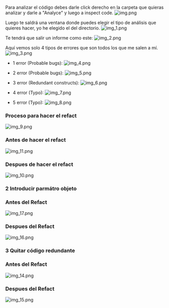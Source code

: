



Para analizar el código debes darle click derecho en la carpeta que quieras analizar y darle a "Analyce" y luego a inspect code.
![img.png](MEJORA-TASK/imagenes/img.png)

Luego te saldrá una ventana donde puedes elegir el tipo de análisis que quieres hacer, yo he elegido el del directorio.
![img_1.png](MEJORA-TASK/imagenes/img_1.png)

Te tendrá que salir un informe como este:
![img_2.png](MEJORA-TASK/imagenes/img_2.png)

Aquí vemos solo 4 tipos de errores que son todos los que me salen a mí.
![img_3.png](MEJORA-TASK/imagenes/img_3.png)

- 1 error (Probable bugs):
![img_4.png](MEJORA-TASK/imagenes/img_4.png)

- 2 error (Probable bugs):
![img_5.png](MEJORA-TASK/imagenes/img_5.png)

- 3 error (Redundant constructs):
![img_6.png](MEJORA-TASK/imagenes/img_6.png)

- 4 error (Typo):
![img_7.png](MEJORA-TASK/imagenes/img_7.png)

- 5 error (Typo):
![img_8.png](MEJORA-TASK/imagenes/img_8.png)



### Proceso para hacer el refact
![img_9.png](MEJORA-TASK/imagenes/img_9.png)
### Antes de hacer el refact
![img_11.png](MEJORA-TASK/imagenes/img_11.png)
### Despues de hacer el refact
![img_10.png](MEJORA-TASK/imagenes/img_10.png)

### 2 Introducir parmátro objeto
### Antes del Refact
![img_17.png](MEJORA-TASK/imagenes/img_17.png)
### Despues del Refact
![img_16.png](MEJORA-TASK/imagenes/img_16.png)

### 3 Quitar código redundante
### Antes del Refact
![img_14.png](MEJORA-TASK/imagenes/img_14.png)
### Despues del Refact
![img_15.png](MEJORA-TASK/imagenes/img_15.png)









